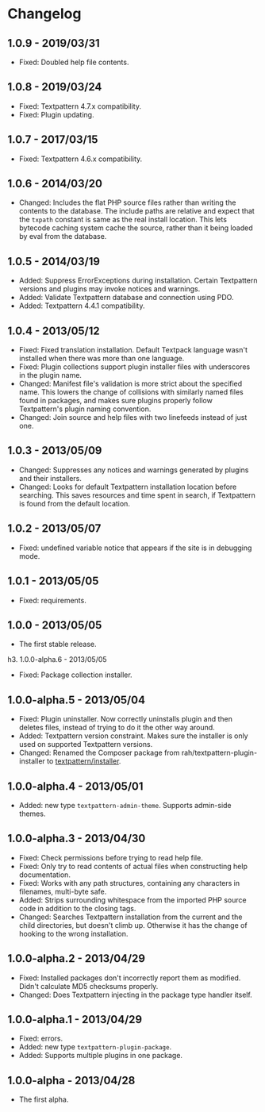 Changelog
=====

1.0.9 - 2019/03/31
-----

* Fixed: Doubled help file contents.

1.0.8 - 2019/03/24
-----

* Fixed: Textpattern 4.7.x compatibility.
* Fixed: Plugin updating.

1.0.7 - 2017/03/15
-----

* Fixed: Textpattern 4.6.x compatibility.

1.0.6 - 2014/03/20
-----

* Changed: Includes the flat PHP source files rather than writing the contents to the database. The include paths are relative and expect that the `txpath` constant is same as the real install location. This lets bytecode caching system cache the source, rather than it being loaded by eval from the database.

1.0.5 - 2014/03/19
-----

* Added: Suppress ErrorExceptions during installation. Certain Textpattern versions and plugins may invoke notices and warnings.
* Added: Validate Textpattern database and connection using PDO.
* Added: Textpattern 4.4.1 compatibility.

1.0.4 - 2013/05/12
-----

* Fixed: Fixed translation installation. Default Textpack language wasn't installed when there was more than one language.
* Fixed: Plugin collections support plugin installer files with underscores in the plugin name.
* Changed: Manifest file's validation is more strict about the specified name. This lowers the change of collisions with similarly named files found in packages, and makes sure plugins properly follow Textpattern's plugin naming convention.
* Changed: Join source and help files with two linefeeds instead of just one.

1.0.3 - 2013/05/09
-----

* Changed: Suppresses any notices and warnings generated by plugins and their installers.
* Changed: Looks for default Textpattern installation location before searching. This saves resources and time spent in search, if Textpattern is found from the default location.

1.0.2 - 2013/05/07
-----

* Fixed: undefined variable notice that appears if the site is in debugging mode.

1.0.1 - 2013/05/05
-----

* Fixed: requirements.

1.0.0 - 2013/05/05
-----

* The first stable release.

h3. 1.0.0-alpha.6 - 2013/05/05

* Fixed: Package collection installer.

1.0.0-alpha.5 - 2013/05/04
-----

* Fixed: Plugin uninstaller. Now correctly uninstalls plugin and then deletes files, instead of trying to do it the other way around.
* Added: Textpattern version constraint. Makes sure the installer is only used on supported Textpattern versions.
* Changed: Renamed the Composer package from rah/textpattern-plugin-installer to [textpattern/installer](https://packagist.org/packages/textpattern/installer).

1.0.0-alpha.4 - 2013/05/01
-----

* Added: new type `textpattern-admin-theme`. Supports admin-side themes.

1.0.0-alpha.3 - 2013/04/30
-----

* Fixed: Check permissions before trying to read help file.
* Fixed: Only try to read contents of actual files when constructing help documentation.
* Fixed: Works with any path structures, containing any characters in filenames, multi-byte safe.
* Added: Strips surrounding whitespace from the imported PHP source code in addition to the closing tags.
* Changed: Searches Textpattern installation from the current and the child directories, but doesn't climb up. Otherwise it has the change of hooking to the wrong installation.

1.0.0-alpha.2 - 2013/04/29
-----

* Fixed: Installed packages don't incorrectly report them as modified. Didn't calculate MD5 checksums properly.
* Changed: Does Textpattern injecting in the package type handler itself.

1.0.0-alpha.1 - 2013/04/29
-----

* Fixed: errors.
* Added: new type `textpattern-plugin-package`.
* Added: Supports multiple plugins in one package.

1.0.0-alpha - 2013/04/28
-----

* The first alpha.
